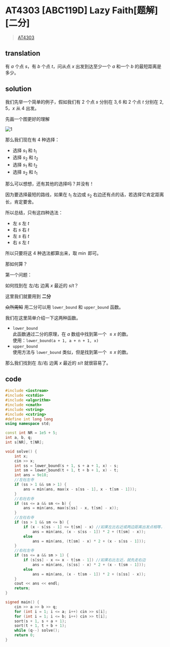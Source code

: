 AT4303 [ABC119D] Lazy Faith[题解][二分]
=

> [AT4303](https://www.luogu.com.cn/problem/AT4303)

translation
-

有 $a$ 个点 $s$，有 $b$ 个点 $t$，问从点 $x$ 出发到达至少一个 $a$ 和一个 $b$ 的最短距离是多少。

solution
-

我们先举一个简单的例子，假如我们有 $2$ 个点 $s$ 分别在 $3,6$ 和 $2$ 个点 $t$ 分别在 $2,5$，$x$ 从 $4$ 出发。

先画一个图更好的理解

![1](https://i.loli.net/2020/11/15/7spJN9YZVDUqKP6.png)

那么我们现在有 $4$ 种选择：

- 选择 $s_1$ 和 $t_1$
- 选择 $s_2$ 和 $t_2$
- 选择 $s_1$ 和 $t_2$
- 选择 $s_2$ 和 $t_1$

那么可以想想，还有其他的选择吗？并没有！

因为要选择最短的路线，如果在 $t_1$ 左边或 $s_2$ 右边还有点的话，若选择它肯定距离长，肯定要舍。

所以总结，只有这四种选法：

- 左 $s$ 左 $t$
- 右 $s$ 右 $t$
- 左 $s$ 右 $t$
- 右 $s$ 左 $t$

所以只要将这 $4$ 种选法都算出来，取 $\min$ 即可。

那如何算？

第一个问题：

如何找到在 左/右 边离 $x$ 最近的 $s/t$？

这里我们就要用到 **二分**

~~众所周知~~ 用二分可以用 `lower_bound` 和 `upper_bound` 函数。

我们在这里简单介绍一下这两种函数。

- `lower_bound`  
	此函数通过二分的原理，在 $a$ 数组中找到第一个 $\leq x$ 的数。  
    使用：`lower_bound(a + 1, a + n + 1, x)`
- `upper_bound`  
	使用方法与 `lower_bound` 类似，但是找到第一个 $\le x$ 的数。
    
那么我们找到在 左/右 边离 $x$ 最近的 $s/t$ 就很容易了。

code
-

```cpp
#include <iostream>
#include <cstdio>
#include <algorithm>
#include <cmath>
#include <string>
#include <cstring>
#define int long long
using namespace std;

const int NR = 1e5 + 5;
int a, b, q;
int s[NR], t[NR];

void solve() {
	int x;
	cin >> x;
	int ss = lower_bound(s + 1, s + a + 1, x) - s;
	int sm = lower_bound(t + 1, t + b + 1, x) - t;
	int ans = 9e18;
	//左社左寺
	if (ss > 1 && sm > 1) {
		ans = min(ans, max(x - s[ss - 1], x - t[sm - 1]));
	}
	//右社右寺
	if (ss <= a && sm <= b) {
		ans = min(ans, max(s[ss] - x, t[sm] - x));
	}
	//左社右寺
	if (ss > 1 && sm <= b) {
		if (x - s[ss - 1] <= t[sm] - x) //如果左比右近或两边距离出发点相等，就先走左边
			ans = min(ans, (x - s[ss - 1]) * 2 + (t[sm] - x));
		else
			ans = min(ans, (t[sm] - x) * 2 + (x - s[ss - 1]));
	}
	//右社左寺
	if (ss <= a && sm > 1) {
		if (s[ss] - x <= x - t[sm - 1]) //如果右比左近，就先走右边
			ans = min(ans, (s[ss] - x) * 2 + (x - t[sm - 1]));
		else
			ans = min(ans, (x - t[sm - 1]) * 2 + (s[ss] - x));
	}
	cout << ans << endl;
	return;
}

signed main() {
	cin >> a >> b >> q;
	for (int i = 1; i <= a; i++) cin >> s[i];
	for (int i = 1; i <= b; i++) cin >> t[i];
	sort(s + 1, s + a + 1);
	sort(t + 1, t + b + 1);
	while (q--) solve();
	return 0;
}
```